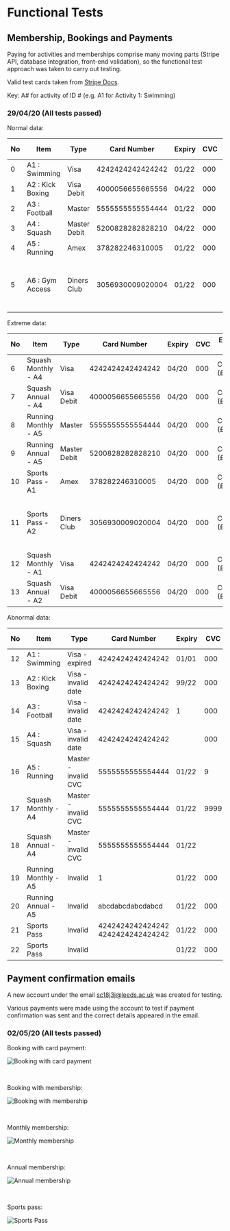 # Functional Tests
## Membership, Bookings and Payments
Paying for activities and memberships comprise many moving parts (Stripe API, database integration, front-end validation), so the functional test approach was taken to carry out testing.

Valid test cards taken from [Stripe Docs](https://stripe.com/docs/testing).

Key: A# for activity of ID # (e.g. A1 for Activity 1: Swimming)

### 29/04/20 (All tests passed)

Normal data:

| No  | Item       | Type             | Card Number      | Expiry | CVC | Expected Result | Result | Action Taken |
| --- | ---        | ---              | ---              | ---    | --- | ---             | ---    |---          |
| 0   | A1 : Swimming | Visa        | 4242424242424242 | 01/22  | 000 | Confirmed (£15) | Confirmed (£15)  | None |
| 1   | A2 : Kick Boxing | Visa Debit       | 4000056655665556 | 04/22  | 000 | Confirmed (£15) | Confirmed (£15) | None |
| 2   | A3 : Football | Master       | 5555555555554444 | 01/22  | 000 | Confirmed (£15) | Confirmed (£15) | None |
| 3   | A4 : Squash| Master Debit | 5200828282828210 | 04/22  | 000 | Confirmed (£15) | Confirmed (£15) | None |
| 4   | A5 : Running| Amex | 378282246310005  | 01/22  | 000 | Confirmed (£15) | Confirmed (£15) | None |
| 5   | A6 : Gym Access| Diners Club      | 3056930009020004 | 01/22  | 000 | Confirmed (£15) | Card declined | Stripe API issue - None taken         |

Extreme data:

| No  | Item       | Type             | Card Number      | Expiry | CVC | Expected Result | Result | Action Taken |
| --- | --- | ---              | ---              | ---    | --- | ---             | ---    |---          |
| 6   | Squash Monthly - A4| Visa             | 4242424242424242 | 04/20  | 000 | Confirmed (£0)| Confirmed (£0) | None         |
| 7   | Squash Annual - A4 | Visa Debit       | 4000056655665556 | 04/20  | 000 | Confirmed (£0)  | Confirmed (£0) | None         |
| 8   | Running Monthly - A5| Master       | 5555555555554444 | 04/20  | 000 | Confirmed (£0)  | Confirmed (£0) | None         |
| 9   | Running Annual - A5| Master Debit | 5200828282828210 | 04/20  | 000 | Confirmed (£0) | Confirmed (£0) | None         |
| 10  | Sports Pass - A1| Amex | 378282246310005  | 04/20  | 000 | Confirmed (£0) | Confirmed (£0) | None         |
| 11  | Sports Pass - A2| Diners Club      | 3056930009020004 | 04/20  | 000 |Confirmed (£0)| Card declined | Stripe API issue - None taken         |
| 12  | Squash Monthly - A1 | Visa             | 4242424242424242 | 04/20  | 000 | Confirmed (£15)| Confirmed (£15) | None         |
| 13  | Squash Annual - A2 | Visa Debit       | 4000056655665556 | 04/20  | 000 | Confirmed (£15)  | Confirmed (£15) | None      |

Abnormal data:

| No   | Item |  Type             | Card Number      | Expiry | CVC | Expected Result | Result | Action Taken |
| ---  | ---  | ---              | ---              | ---    | --- | ---             | ---    |---          |
| 12   | A1 : Swimming | Visa - expired             | 4242424242424242 | 01/01  | 000 | ERROR | ERROR | None         |
| 13   | A2 : Kick Boxing | Visa - invalid date             | 4242424242424242 | 99/22  | 000 | ERROR | Not accepted | None         |
| 14   | A3 : Football | Visa - invalid date             | 4242424242424242 | 1  | 000 | ERROR | ERROR | None         |
| 15   | A4 : Squash| Visa - invalid date             | 4242424242424242 |   | 000 | ERROR | ERROR | None         |
| 16   | A5 : Running| Master - invalid CVC       | 5555555555554444 | 01/22  | 9 | ERROR    | ERROR | None  |
| 17   | Squash Monthly - A4 | Master - invalid CVC      | 5555555555554444 | 01/22  | 9999 | ERROR | Not accepted | None         |
| 18   | Squash Annual - A4 | Master - invalid CVC       | 5555555555554444 | 01/22  |  | ERROR  | ERROR | None         |
| 19   | Running Monthly - A5 | Invalid          | 1 | 01/22  | 000 | ERROR | ERROR | None         |
| 20   | Running Annual - A5 | Invalid      | abcdabcdabcdabcd | 01/22  | 000 | ERROR  | Not accepted | None      |
| 21   | Sports Pass | Invalid  | 4242424242424242 4242424242424242 | 01/22  | 000 | ERROR | Not accepted | None |
| 22   | Sports Pass | Invalid          |  | 01/22  | 000 | ERROR              | ERROR | None         |

## Payment confirmation emails

A new account under the email sc18j3j@leeds.ac.uk was created for testing.

Various payments were made using the account to test if payment confirmation was sent and the correct details appeared in the email.

### 02/05/20 (All tests passed)

Booking with card payment:

![Booking with card payment](https://gitlab.com/joejeffcock/comp2913_sep/-/raw/master/doc/tests/A18.png)


<br>

Booking with membership:

![Booking with membership](https://gitlab.com/joejeffcock/comp2913_sep/-/raw/master/doc/tests/A19.png)


<br>

Monthly membership:

![Monthly membership](https://gitlab.com/joejeffcock/comp2913_sep/-/raw/master/doc/tests/M52.png)


<br>

Annual membership:

![Annual membership](https://gitlab.com/joejeffcock/comp2913_sep/-/raw/master/doc/tests/M53.png)


<br>

Sports pass:

![Sports Pass](https://gitlab.com/joejeffcock/comp2913_sep/-/raw/master/doc/tests/M54.png)

